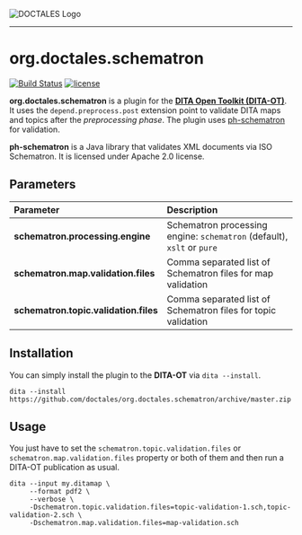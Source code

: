 ![DOCTALES Logo](https://doctales.github.io/images/doctales-logo-without-subtitle.svg)

- - - -

org.doctales.schematron
===========================

[![Build Status](https://travis-ci.org/doctales/org.doctales.schematron.svg?branch=master)](https://travis-ci.org/doctales/org.doctales.schematron)
[![license](https://img.shields.io/badge/license-Apache%202.0-blue.svg)](http://www.apache.org/licenses/LICENSE-2.0)

**org.doctales.schematron** is a plugin for the **[DITA Open Toolkit (DITA-OT)](http://www.dita-ot.org)**. It uses the `depend.preprocess.post` extension point to validate DITA maps and topics after the *preprocessing phase*. The plugin uses [ph-schematron](https://github.com/phax/ph-schematron) for validation.

**ph-schematron** is a Java library that validates XML documents via ISO Schematron. It is licensed under Apache 2.0 license.

## Parameters

| Parameter | Description |
|:----------|:------------|
| **schematron.processing.engine** | Schematron processing engine: `schematron` (default), `xslt` or `pure` |
| **schematron.map.validation.files** | Comma separated list of Schematron files for map validation |
| **schematron.topic.validation.files** | Comma separated list of Schematron files for topic validation |

## Installation

You can simply install the plugin to the **DITA-OT** via `dita --install`.

```
dita --install https://github.com/doctales/org.doctales.schematron/archive/master.zip
```


## Usage

You just have to set the `schematron.topic.validation.files` or `schematron.map.validation.files` property or both of them and then run a DITA-OT publication as usual.

```
dita --input my.ditamap \
     --format pdf2 \
     --verbose \
     -Dschematron.topic.validation.files=topic-validation-1.sch,topic-validation-2.sch \
     -Dschematron.map.validation.files=map-validation.sch
```
